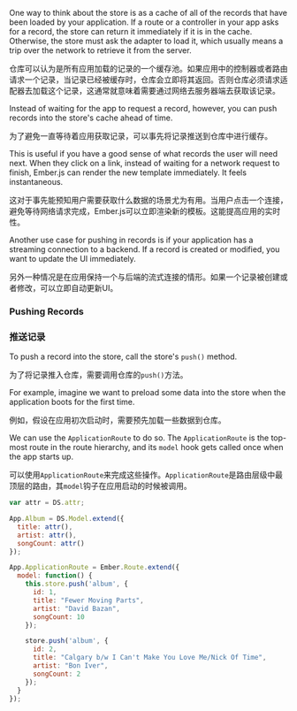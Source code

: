 One way to think about the store is as a cache of all of the records
that have been loaded by your application. If a route or a controller in
your app asks for a record, the store can return it immediately if it is
in the cache. Otherwise, the store must ask the adapter to load it,
which usually means a trip over the network to retrieve it from the
server.

仓库可以认为是所有应用加载的记录的一个缓存池。如果应用中的控制器或者路由请求一个记录，当记录已经被缓存时，仓库会立即将其返回。否则仓库必须请求适配器去加载这个记录，这通常就意味着需要通过网络去服务器端去获取该记录。

Instead of waiting for the app to request a record, however, you can
push records into the store's cache ahead of time.

为了避免一直等待着应用获取记录，可以事先将记录推送到仓库中进行缓存。

This is useful if you have a good sense of what records the user
will need next. When they click on a link, instead of waiting for a
network request to finish, Ember.js can render the new template
immediately. It feels instantaneous.

这对于事先能预知用户需要获取什么数据的场景尤为有用。当用户点击一个连接，避免等待网络请求完成，Ember.js可以立即渲染新的模板。这能提高应用的实时性。

Another use case for pushing in records is if your application has a
streaming connection to a backend. If a record is created or modified,
you want to update the UI immediately.

另外一种情况是在应用保持一个与后端的流式连接的情形。如果一个记录被创建或者修改，可以立即自动更新UI。

### Pushing Records

### 推送记录

To push a record into the store, call the store's `push()` method.

为了将记录推入仓库，需要调用仓库的`push()`方法。

For example, imagine we want to preload some data into the store when
the application boots for the first time.

例如，假设在应用初次启动时，需要预先加载一些数据到仓库。

We can use the `ApplicationRoute` to do so. The `ApplicationRoute` is
the top-most route in the route hierarchy, and its `model` hook gets
called once when the app starts up.

可以使用`ApplicationRoute`来完成这些操作。`ApplicationRoute`是路由层级中最顶层的路由，其`model`钩子在应用启动的时候被调用。

```js
var attr = DS.attr;

App.Album = DS.Model.extend({
  title: attr(),
  artist: attr(),
  songCount: attr()
});

App.ApplicationRoute = Ember.Route.extend({
  model: function() {
    this.store.push('album', {
      id: 1,
      title: "Fewer Moving Parts",
      artist: "David Bazan",
      songCount: 10
    });

    store.push('album', {
      id: 2,
      title: "Calgary b/w I Can't Make You Love Me/Nick Of Time",
      artist: "Bon Iver",
      songCount: 2
    });
  }
});
```
